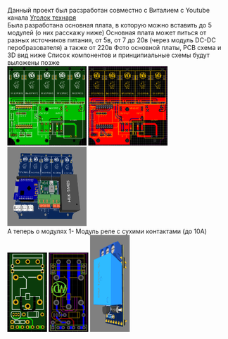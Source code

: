 Данный проект был расзработан совместно с Виталием с Youtube канала  <a href="https://www.youtube.com/channel/UCzI016x7MItBtQCJiSWI7yA" target="_blank">Уголок технаря</a>
<br>
Была разработана основная плата, в которую можно вставить до 5 модулей (о них расскажу ниже)
Основная плата может питься от разных источников питания, от 5в, от 7 до 20в (через модуль DC-DC перобразователя) а также от 220в
Фото основной платы, PCB схема и 3D вид ниже
Список компонентов и принципиальные схемы будут выложены позже
<br>
<a href="https://github.com/White-SinSay/UWC/blob/main/images/main.png"><img src="https://github.com/White-SinSay/UWC/blob/main/images/main.png" width="180" height="180"></a>
<a href="https://github.com/White-SinSay/UWC/blob/main/images/main_pcb.png"><img src="https://github.com/White-SinSay/UWC/blob/main/images/main_pcb.png" width="180" height="180"></a>
<a href="https://github.com/White-SinSay/UWC/blob/main/images/main_3d.png"><img src="https://github.com/White-SinSay/UWC/blob/main/images/main_3d.png" width="180" height="180"></a>
<br>
А теперь о модулях
1- Модуль реле с сухими контактами (до 10А)
<br>
<a href="https://github.com/White-SinSay/UWC/blob/main/images/relay.png"><img src="https://github.com/White-SinSay/UWC/blob/main/images/relay.png" width="90" height="180"></a>
<a href="https://github.com/White-SinSay/UWC/blob/main/images/relay_pcb.png"><img src="https://github.com/White-SinSay/UWC/blob/main/images/relay_pcb.png" width="90" height="180"></a>
<a href="https://github.com/White-SinSay/UWC/blob/main/images/relay_3d.png"><img src="https://github.com/White-SinSay/UWC/blob/main/images/relay_3d.png" width="90" height="220"></a>

